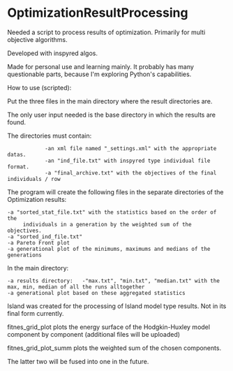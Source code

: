 # OptimizationResultProcessing

Needed a script to process results of optimization. Primarily for multi objective algorithms.

Developed with inspyred algos.

Made for personal use and learning mainly. It probably has many questionable parts, because I'm
exploring Python's capabilities.

How to use (scripted):

Put the three files in the main directory where the result directories are.

The only user input needed is the base directory in which the results are found.

The directories must contain:

				-an xml file named "_settings.xml" with the appropriate datas.
				-an "ind_file.txt" with inspyred type individual file format.
				-a "final_archive.txt" with the objectives of the final individuals / row

The program will create the following files in the separate directories of the Optimization results:

	-a "sorted_stat_file.txt" with the statistics based on the order of the
		 individuals in a generation by the weighted sum of the objectives.
	-a "sorted_ind_file.txt"
	-a Pareto Front plot
	-a generational plot of the minimums, maximums and medians of the generations

In the main directory:

	-a results directory:	-"max.txt", "min.txt", "median.txt" with the max, min, median of all the runs alltogether
	-a generational plot based on these aggregated statistics

Island was created for the processing of Island model type results. Not in its final form currently.

fitnes_grid_plot plots the energy surface of the Hodgkin-Huxley model component by component (additional files will be uploaded)

fitnes_grid_plot_summ plots the weighted sum of the chosen components. 

The latter two will be fused into one in the future.

